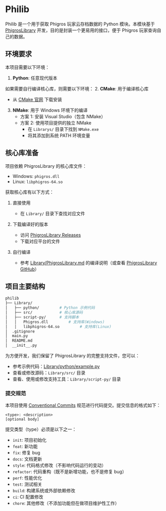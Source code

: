 # Philib

Philib 是一个用于获取 Phigros 玩家云存档数据的 Python 模块。本模块基于 [PhigrosLibrary](https://github.com/7aGiven/PhigrosLibrary) 开发，目的是封装一个更易用的接口，便于 Phigros 玩家查询自己的数据。

## 环境要求

本项目需要以下环境：

1. **Python**: 任意现代版本

如果需要自行编译核心库，则需要以下环境： 2. **CMake**: 用于编译核心库

- 从 [CMake 官网](https://cmake.org/download/) 下载安装

3. **NMake**: 用于 Windows 环境下的编译
   - 方案 1: 安装 Visual Studio（包含 NMake）
   - 方案 2: 使用项目提供的独立 NMake
     - 在 `Librarys/` 目录下找到 `NMake.exe`
     - 将其添加到系统 PATH 环境变量

## 核心库准备

项目依赖 PhigrosLibrary 的核心库文件：

- Windows: `phigros.dll`
- Linux: `libphigros-64.so`

获取核心库有以下方式：

1. 直接使用

   - 在 `Library/` 目录下查找对应文件

2. 下载编译好的版本

   - 访问 [PhigrosLibrary Releases](https://github.com/7aGiven/PhigrosLibrary/releases)
   - 下载对应平台的文件

3. 自行编译
   - 参考 [Library/PhigrosLibrary.md](Library/PhigrosLibrary.md) 的编译说明（或查看 [PhigrosLibrary GitHub](https://github.com/7aGiven/PhigrosLibrary/blob/main/PhigrosLibrary.md)）

## 项目主要结构

```bash
philib
├── Library/
│   ├── python/         # Python 示例代码
│   ├── src/            # 核心库源码
│   ├── script-py/      # 支持脚本
│   │   Phigros.dll         # 支持库(Windows)
│   │   libphigros-64.so         # 支持库(Linux)
│  .gitignore
│  main.py
│  README.md
│  __init__.py
```

为方便开发，我们保留了 PhigrosLibrary 的完整支持文件，您可以：

- 参考示例代码：[Library/python/example.py](Library/python/example.py)
- 查看或修改源码：`Library/src/` 目录
- 查看、使用或修改支持工具：`Library/script-py/` 目录

### 提交规范

本项目使用 [Conventional Commits](https://www.conventionalcommits.org/) 规范进行代码提交。提交信息的格式如下：

```
<type>: <description>
[optional body]
```

提交类型（type）必须是以下之一：

- `init`: 项目初始化
- `feat`: 新功能
- `fix`: 修复 bug
- `docs`: 文档更新
- `style`: 代码格式修改（不影响代码运行的变动）
- `refactor`: 代码重构（既不是新增功能，也不是修复 bug）
- `perf`: 性能优化
- `test`: 测试相关
- `build`: 构建系统或外部依赖修改
- `ci`: CI 配置修改
- `chore`: 其他修改（不添加功能但在做项目维护性工作）
